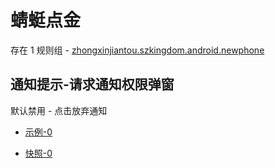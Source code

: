 # 蜻蜓点金

存在 1 规则组 - [zhongxinjiantou.szkingdom.android.newphone](/src/apps/zhongxinjiantou.szkingdom.android.newphone.ts)

## 通知提示-请求通知权限弹窗

默认禁用 - 点击放弃通知

- [示例-0](https://m.gkd.li/57941037/642582b1-f0f1-446c-b3f4-287eac62d108)

- [快照-0](https://i.gkd.li/import/12924466)
